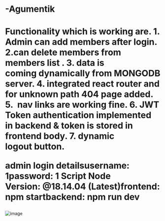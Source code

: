 # -Agumentik
<h1>
Functionality which is working are.
1. Admin can add members after login.
2.can delete members from members list .
3. data is coming dynamically from MONGODB server.
4. integrated react router and for unknown path 404 page added.
5.  nav links are working fine.
6. JWT Token authentication implemented in backend & token is stored in frontend body.
7. dynamic logout button.


admin login detailsusername: 1password: 1
Script Node Version: @18.14.04 (Latest)frontend: npm startbackend: npm run dev
</h1>

![image](https://user-images.githubusercontent.com/103898041/227001584-0995d214-370c-4fc4-a02c-e772723afdbf.png)
